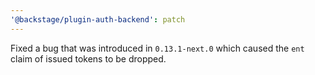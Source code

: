 ```yaml
---
'@backstage/plugin-auth-backend': patch
---
```


Fixed a bug that was introduced in `0.13.1-next.0` which caused the `ent` claim of issued tokens to be dropped.
